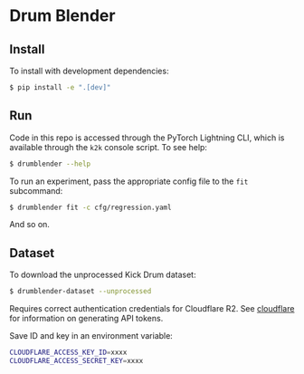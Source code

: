# Drum Blender

## Install

To install with development dependencies:

```bash
$ pip install -e ".[dev]"
```

## Run

Code in this repo is accessed through the PyTorch Lightning CLI, which is available through the `k2k` console script. To see help:

```bash
$ drumblender --help
```

To run an experiment, pass the appropriate config file to the `fit` subcommand:

```bash
$ drumblender fit -c cfg/regression.yaml
```

And so on.

## Dataset
To download the unprocessed Kick Drum dataset:

```bash
$ drumblender-dataset --unprocessed
```

Requires correct authentication credentials for Cloudflare R2. See [cloudflare](https://developers.cloudflare.com/r2/data-access/s3-api/tokens/) for information on generating API tokens.

Save ID and key in an environment variable:
```bash
CLOUDFLARE_ACCESS_KEY_ID=xxxx
CLOUDFLARE_ACCESS_SECRET_KEY=xxxx
